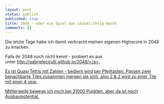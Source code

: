 ```yaml
---
layout: post
status: publish
published: true
title: 2048 - oder ein Spiel das s&uuml;chtig macht
comments: []
---
```

<p>Die letzte Tage habe ich damit verbracht meinen eigenen Highscore in 2048 zu knacken.</p>
<p>Falls ihr 2048 noch nicht kennt - probiert es aus unter&nbsp;<a href="http:&#47;&#47;gabrielecirulli.github.io&#47;2048&#47;">http:&#47;&#47;gabrielecirulli.github.io&#47;2048&#47;<&#47;a>.</p>
<p>Es ist Quasi Tetris mit Zahlen - bedient wird per Pfeiltasten. Passen zwei benachbarte Tiles zusammen mergen sie sich, also 2 &amp; 2 wird zu einer Tile mit einer 4 usw.</p>
<p>Mittlerweile bewege ich mich bei 31000 Punkten, aber da ist noch Ausbaupotential.</p>
